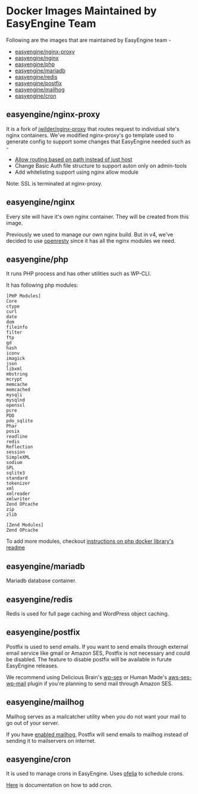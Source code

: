 # Docker Images Maintained by EasyEngine Team

Following are the images that are maintained by EasyEngine team - 

 * [easyengine/nginx-proxy](#easyengine/nginx-proxy)
 * [easyengine/nginx](#easyengine/nginx)
 * [easyengine/php](#easyengine/php)
 * [easyengine/mariadb](#easyengine/mariadb)
 * [easyengine/redis](#easyengine/redis)
 * [easyengine/postfix](#easyengine/postfix)
 * [easyengine/mailhog](#easyengine/mailhog)
 * [easyengine/cron](#easyengine/cron)


## easyengine/nginx-proxy
It is a fork of [jwilder/nginx-proxy](https://github.com/jwilder/nginx-proxy) that routes request to individual site's nginx containers. We've modified nginx-proxy's go template used to generate config to support some changes that EasyEngine needed such as - 
 * [Allow routing based on path instead of just host](https://github.com/jwilder/nginx-proxy/pull/1083)
 * Change Basic Auth file structure to support auton only on admin-tools
 * Add whitelisting support using nginx allow module

Note: SSL is terminated at nginx-proxy.

## easyengine/nginx
Every site will have it's own nginx container. They will be created from this image.

Previously we used to manage our own nginx build. But in v4, we've decided to use [openresty](https://openresty.org/en/) since it has all the nginx modules we need.

## easyengine/php
It runs PHP process and has other utilities such as WP-CLI.

It has following php modules:
```
[PHP Modules]
Core
ctype
curl
date
dom
fileinfo
filter
ftp
gd
hash
iconv
imagick
json
libxml
mbstring
mcrypt
memcache
memcached
mysqli
mysqlnd
openssl
pcre
PDO
pdo_sqlite
Phar
posix
readline
redis
Reflection
session
SimpleXML
sodium
SPL
sqlite3
standard
tokenizer
xml
xmlreader
xmlwriter
Zend OPcache
zip
zlib

[Zend Modules]
Zend OPcache
```

To add more modules, checkout [instructions on php docker library's readme](https://github.com/docker-library/docs/tree/master/php#how-to-install-more-php-extensions)

## easyengine/mariadb
Mariadb database container.

## easyengine/redis
Redis is used for full page caching and WordPress object caching.

## easyengine/postfix
Postfix is used to send emails. If you want to send emails through external email service like gmail or Amazon SES, Postfix is not necessary and could be disabled. The feature to disable postfix will be available in furute EasyEngine releases.

We recommend using Delicious Brain's [wp-ses](https://wordpress.org/plugins/wp-ses/) or Human Made's [aws-ses-wp-mail](https://github.com/humanmade/aws-ses-wp-mail) plugin if you're planning to send mail through Amazon SES.

## easyengine/mailhog
Mailhog serves as a mailcatcher utility when you do not want your mail to go out of your server. 

If you have [enabled mailhog](https://github.com/EasyEngine/docs/blob/master/commands/mailhog/enable.md#ee-mailhog-enable), Postfix will send emails to mailhog instead of sending it to mailservers on internet.

## easyengine/cron
It is used to manage crons in EasyEngine. Uses [ofelia](https://github.com/mcuadros/ofelia/) to schedule crons.

[Here](https://github.com/EasyEngine/docs/blob/master/commands/cron/create.md#ee-cron-create) is documentation on how to add cron. 
